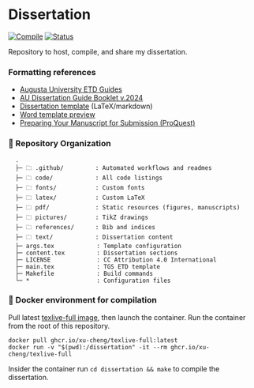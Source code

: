 # Dissertation

[![Compile](https://github.com/nkrusch/thesis/actions/workflows/compile.yaml/badge.svg)](https://github.com/nkrusch/thesis/actions/workflows/compile.yaml)
[![Status](https://img.shields.io/badge/review-FF5722?style=flat-square&logo=%20&logoColor=ffffff&label=Status&labelColor=333333)](https://github.com/nkrusch/dissertation/releases)

Repository to host, compile, and share my dissertation.

### Formatting references 

* [Augusta University ETD Guides](https://guides.augusta.edu/etd)
* [AU Dissertation Guide Booklet v.2024](https://augustauniversity.app.box.com/s/vj0ygpy8tvyqmsbae8y0qp9767ta7jb9)
* [Dissertation template](https://github.com/aubertc/au_ccs_dissertation_template/) (LaTeX/markdown)
* [Word template preview](https://augustauniversity.box.com/s/jcdajhkgoeedza3aabeb9x1fer8dv84t)
* [Preparing Your Manuscript for Submission (ProQuest)](https://about.proquest.com/globalassets/proquest/files/pdf-files/preparing-your-manuscript.pdf)

### 📁 Repository Organization

```
  .
  ├─ 🗀 .github/         : Automated workflows and readmes
  ├─ 🗀 code/            : All code listings 
  ├─ 🗀 fonts/           : Custom fonts
  ├─ 🗀 latex/           : Custom LaTeX
  ├─ 🗀 pdf/             : Static resources (figures, manuscripts)
  ├─ 🗀 pictures/        : TikZ drawings 
  ├─ 🗀 references/      : Bib and indices
  ├─ 🗀 text/            : Dissertation content
  ├─ args.tex            : Template configuration
  ├─ content.tex         : Dissertation sections
  ├─ LICENSE             : CC Attribution 4.0 International 
  ├─ main.tex            : TGS ETD template 
  ├─ Makefile            : Build commands
  └─ *                   : Configuration files 
```

### 🐳 Docker environment for compilation

Pull latest [texlive-full image](https://github.com/xu-cheng/latex-docker/pkgs/container/texlive-full), then launch the container.
Run the container from the root of this repository.

```
docker pull ghcr.io/xu-cheng/texlive-full:latest 
docker run -v "$(pwd):/dissertation" -it --rm ghcr.io/xu-cheng/texlive-full
```

Insider the container run `cd dissertation && make` to compile the dissertation.
